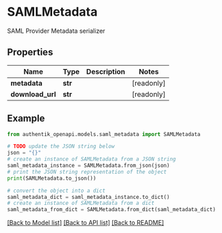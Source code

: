 # SAMLMetadata

SAML Provider Metadata serializer

## Properties

Name | Type | Description | Notes
------------ | ------------- | ------------- | -------------
**metadata** | **str** |  | [readonly] 
**download_url** | **str** |  | [readonly] 

## Example

```python
from authentik_openapi.models.saml_metadata import SAMLMetadata

# TODO update the JSON string below
json = "{}"
# create an instance of SAMLMetadata from a JSON string
saml_metadata_instance = SAMLMetadata.from_json(json)
# print the JSON string representation of the object
print(SAMLMetadata.to_json())

# convert the object into a dict
saml_metadata_dict = saml_metadata_instance.to_dict()
# create an instance of SAMLMetadata from a dict
saml_metadata_from_dict = SAMLMetadata.from_dict(saml_metadata_dict)
```
[[Back to Model list]](../README.md#documentation-for-models) [[Back to API list]](../README.md#documentation-for-api-endpoints) [[Back to README]](../README.md)


